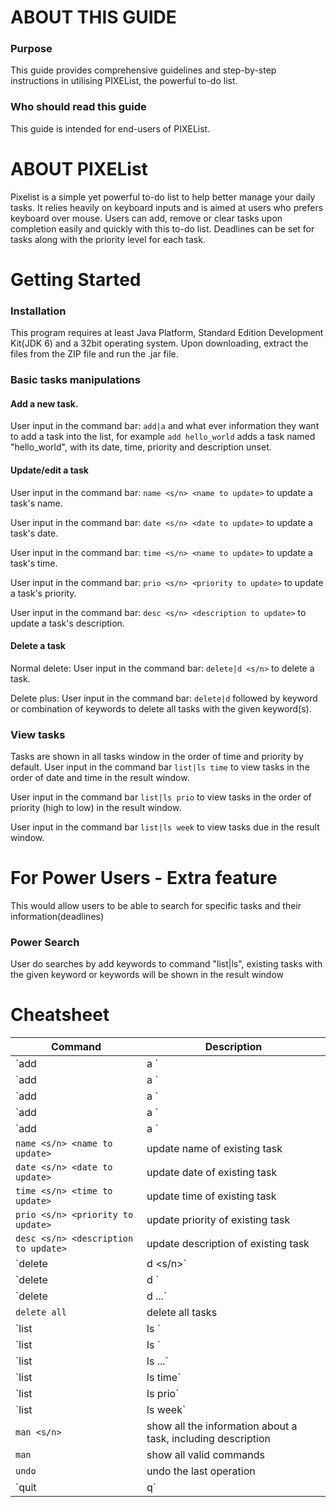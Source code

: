 # ABOUT THIS GUIDE

### Purpose

This guide provides comprehensive guidelines and step-by-step instructions 
in utilising PIXEList, the powerful to-do list.

### Who should read this guide

This guide is intended for end-users of PIXEList. 

# ABOUT PIXEList

Pixelist is a simple yet powerful to-do list to help better manage your daily tasks. 
It relies heavily on keyboard inputs and is aimed at users who prefers keyboard over mouse. 
Users can add, remove or clear tasks upon completion easily and quickly with this to-do list.
Deadlines can be set for tasks along with the priority level for each task.

# Getting Started
### Installation
This program requires at least Java Platform, Standard Edition Development Kit(JDK 6) 
and a 32bit operating system. Upon downloading, extract the files from the ZIP file and 
run the .jar file.

### Basic tasks manipulations
#### Add a new task. 
User input in the command bar: `add|a` and what ever information they want to add a task into the list, for example `add hello_world` adds a task named "hello_world", with its date, time, priority and description unset.

#### Update/edit a task
User input in the command bar: `name <s/n> <name to update>` to update a task's name.

User input in the command bar: `date <s/n> <date to update>` to update a task's date.

User input in the command bar: `time <s/n> <name to update>` to update a task's time.

User input in the command bar: `prio <s/n> <priority to update>` to update a task's priority.

User input in the command bar: `desc <s/n> <description to update>` to update a task's description.

#### Delete a task
Normal delete: User input in the command bar: `delete|d <s/n>` to delete a task.

Delete plus: User input in the command bar: `delete|d` followed by keyword or combination of keywords to delete all tasks with the given keyword(s).

### View tasks 
Tasks are shown in all tasks window in the order of time and priority by default.
User input in the command bar `list|ls time` to view tasks in the order of date and time in the result window.

User input in the command bar `list|ls prio` to view tasks in the order of priority (high to low) in the result window.

User input in the command bar `list|ls week` to view tasks due in the result window.

# For Power Users - Extra feature 
This would allow users to be able to search for specific tasks and their information(deadlines)
### Power Search
User do searches by add keywords to command "list|ls", existing tasks with the given keyword or keywords will be shown in the result window

# Cheatsheet
Command | Description
--------| ------------
`add|a <task name>` | add new task by name
`add|a <task name> <Task date>` | add new task by name and date
`add|a <task name> <Task date> <Task time>` | add new task by name, date and time
`add|a <task name> <Task date> <task time> <priority>` | add new task by name, date, time and priority
`add|a <task name> <Task date> <Task time> <priority> <description>` | add new task with all the details 
`name <s/n> <name to update>` | update name of existing task
`date <s/n> <date to update>` | update date of existing task
`time <s/n> <time to update>` | update time of existing task
`prio <s/n> <priority to update>` | update priority of existing task
`desc <s/n> <description to update>` | update description of existing task
`delete|d <s/n>` | delete task
`delete|d <keyword>` | delete tasks with the keyword
`delete|d <keyword1> <keyword2> ...` | delete tasks with the keyword
`delete all` | delete all tasks
`list|ls ` | list all existing tasks
`list|ls <keyword>` | list search results based on the keyword
`list|ls <keyword1> <keyword2> ...` | list search results based on the combination of keywords
`list|ls time` | show all tasks in the order of time
`list|ls prio` | show all tasks in the order of prio
`list|ls week` | show all tasks due this week
`man <s/n>` | show all the information about a task, including description
`man` | show all valid commands
`undo` | undo the last operation
`quit|q` | quit PIXEList

